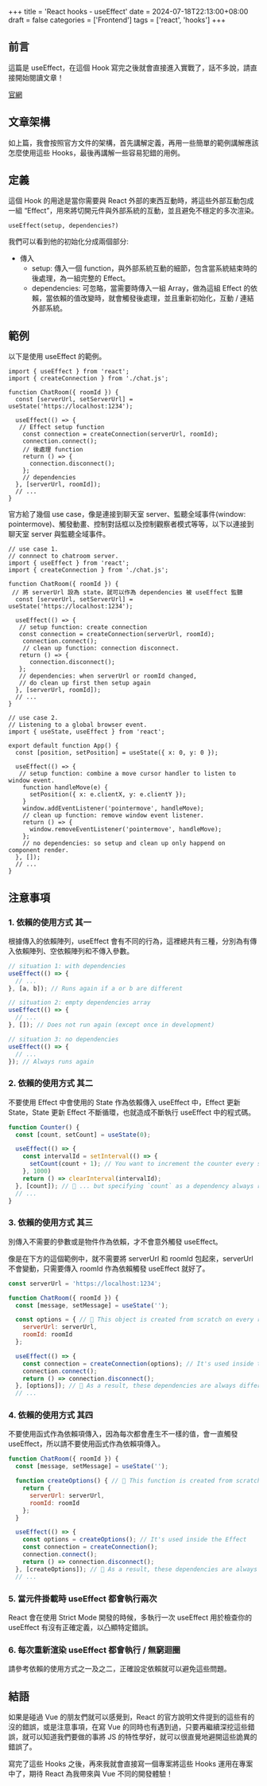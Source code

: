 +++
title = 'React hooks - useEffect'
date = 2024-07-18T22:13:00+08:00
draft = false
categories = ['Frontend']
tags = ['react', 'hooks']
+++
## 前言

這篇是 useEffect，在這個 Hook 寫完之後就會直接進入實戰了，話不多說，請直接開始閱讀文章！

[官網](https://react.dev/reference/react/useEffect)

## 文章架構

如上篇，我會按照官方文件的架構，首先講解定義，再用一些簡單的範例講解應該怎麼使用這些 Hooks，最後再講解一些容易犯錯的用例。

## 定義

這個 Hook 的用途是當你需要與 React 外部的東西互動時，將這些外部互動包成一組 “Effect”，用來將切開元件與外部系統的互動，並且避免不穩定的多次渲染。

```tsx
useEffect(setup, dependencies?)
```

我們可以看到他的初始化分成兩個部分:

- 傳入
  - setup: 傳入一個 function，與外部系統互動的細節，包含當系統結束時的後處理，為一組完整的 Effect。
  - dependencies: 可忽略，當需要時傳入一組 Array，做為這組 Effect 的依賴，當依賴的值改變時，就會觸發後處理，並且重新初始化，互動 / 連結外部系統。

## 範例

以下是使用 useEffect 的範例。

```tsx
import { useEffect } from 'react';
import { createConnection } from './chat.js';

function ChatRoom({ roomId }) {
  const [serverUrl, setServerUrl] = useState('https://localhost:1234');

  useEffect(() => {
   // Effect setup function
    const connection = createConnection(serverUrl, roomId);
    connection.connect();
    // 後處理 function
    return () => {
      connection.disconnect();
    };
    // dependencies
  }, [serverUrl, roomId]);
  // ...
}
```

官方給了幾個 use case，像是連接到聊天室 server、監聽全域事件(window: pointermove)、觸發動畫、控制對話框以及控制觀察者模式等等，以下以連接到聊天室 server 與監聽全域事件。

```tsx
// use case 1.
// connnect to chatroom server.
import { useEffect } from 'react';
import { createConnection } from './chat.js';

function ChatRoom({ roomId }) {
 // 將 serverUrl 設為 state，就可以作為 dependencies 被 useEffect 監聽
  const [serverUrl, setServerUrl] = useState('https://localhost:1234');
  
  useEffect(() => {
   // setup function: create connection
   const connection = createConnection(serverUrl, roomId);
    connection.connect();
    // clean up function: connection disconnect. 
   return () => {
      connection.disconnect();
   };
   // dependencies: when serverUrl or roomId changed, 
   // do clean up first then setup again
  }, [serverUrl, roomId]);
  // ...
}

// use case 2.
// Listening to a global browser event.
import { useState, useEffect } from 'react';

export default function App() {
  const [position, setPosition] = useState({ x: 0, y: 0 });

  useEffect(() => {
   // setup function: combine a move cursor handler to listen to window event.
    function handleMove(e) {
      setPosition({ x: e.clientX, y: e.clientY });
    }
    window.addEventListener('pointermove', handleMove);
    // clean up function: remove window event listener.
    return () => {
      window.removeEventListener('pointermove', handleMove);
    };
    // no dependencies: so setup and clean up only happend on component render.
  }, []);
  // ...
}
```

## 注意事項

### 1. 依賴的使用方式 其一

根據傳入的依賴陣列，useEffect 會有不同的行為，這裡總共有三種，分別為有傳入依賴陣列、空依賴陣列和不傳入參數。

```jsx
// situation 1: with dependencies
useEffect(() => {
  // ...
}, [a, b]); // Runs again if a or b are different

// situation 2: empty dependencies array
useEffect(() => {
  // ...
}, []); // Does not run again (except once in development)

// situation 3: no dependencies
useEffect(() => {
  // ...
}); // Always runs again
```

### 2. 依賴的使用方式 其二

不要使用 Effect 中會使用的 State 作為依賴傳入 useEffect 中，Effect 更新 State，State 更新 Effect 不斷循環，也就造成不斷執行 useEffect 中的程式碼。

```jsx
function Counter() {
  const [count, setCount] = useState(0);

  useEffect(() => {
    const intervalId = setInterval(() => {
      setCount(count + 1); // You want to increment the counter every second...
    }, 1000)
    return () => clearInterval(intervalId);
  }, [count]); // 🚩 ... but specifying `count` as a dependency always resets the interval.
  // ...
}
```

### 3. 依賴的使用方式 其三

別傳入不需要的參數或是物件作為依賴，才不會意外觸發 useEffect。

像是在下方的這個範例中，就不需要將 serverUrl 和 roomId 包起來，serverUrl 不會變動，只需要傳入 roomId 作為依賴觸發 useEffect 就好了。

```jsx
const serverUrl = 'https://localhost:1234';

function ChatRoom({ roomId }) {
  const [message, setMessage] = useState('');

  const options = { // 🚩 This object is created from scratch on every re-render
    serverUrl: serverUrl,
    roomId: roomId
  };

  useEffect(() => {
    const connection = createConnection(options); // It's used inside the Effect
    connection.connect();
    return () => connection.disconnect();
  }, [options]); // 🚩 As a result, these dependencies are always different on a re-render
  // ...
```

### 4. 依賴的使用方式 其四

不要使用函式作為依賴項傳入，因為每次都會產生不一樣的值，會一直觸發 useEffect，所以請不要使用函式作為依賴項傳入。

```jsx
function ChatRoom({ roomId }) {
  const [message, setMessage] = useState('');

  function createOptions() { // 🚩 This function is created from scratch on every re-render
    return {
      serverUrl: serverUrl,
      roomId: roomId
    };
  }

  useEffect(() => {
    const options = createOptions(); // It's used inside the Effect
    const connection = createConnection();
    connection.connect();
    return () => connection.disconnect();
  }, [createOptions]); // 🚩 As a result, these dependencies are always different on a re-render
  // ...
```

### 5. 當元件掛載時 useEffect 都會執行兩次

React 會在使用 Strict Mode 開發的時候，多執行一次 useEffect 用於檢查你的 useEffect 有沒有正確定義，以凸顯特定錯誤。

### 6. 每次重新渲染 useEffect 都會執行 / 無窮迴圈

請參考依賴的使用方式之一及之二，正確設定依賴就可以避免這些問題。

## 結語

如果是碰過 Vue 的朋友們就可以感覺到，React 的官方說明文件提到的這些有的沒的錯誤，或是注意事項，在寫 Vue 的同時也有遇到過，只要再繼續深挖這些錯誤，就可以知道我們要做的事將 JS 的特性學好，就可以很直覺地避開這些詭異的錯誤了。

寫完了這些 Hooks 之後，再來我就會直接寫一個專案將這些 Hooks 運用在專案中了，期待 React 為我帶來與 Vue 不同的開發體驗！
